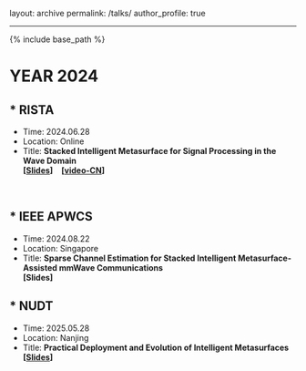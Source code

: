 layout: archive
permalink: /talks/
author_profile: true

---

{% include base_path %}
# YEAR 2024
## \* RISTA
* Time: 2024.06.28
* Location: Online
* Title: **Stacked Intelligent Metasurface for Signal Processing in the Wave Domain**<br>
**[[Slides](https://jiancheng-an.github.io/files/RISTA_Jiancheng_20240628_homepage.pdf)]** &ensp; **[[video-CN](https://www.bilibili.com/video/BV1Tn4y1X7Nf/?spm_id_from=333.337.search-card.all.click&vd_source=784c62eb4bfdca164ca2785870b53335)]**
<br>

## \* IEEE APWCS
* Time: 2024.08.22
* Location: Singapore
* Title: **Sparse Channel Estimation for Stacked Intelligent Metasurface-Assisted mmWave Communications**<br>
**[Slides]**

## \* NUDT
* Time: 2025.05.28
* Location: Nanjing
* Title: **Practical Deployment and Evolution of Intelligent Metasurfaces**<br>
**[[Slides](https://jiancheng-an.github.io/files/NUDT_Talk_20250528_homepage.pdf)]**

